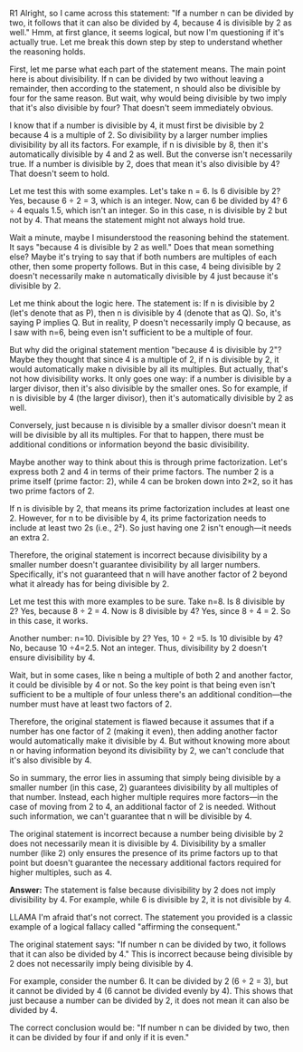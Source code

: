 R1 <think>
Alright, so I came across this statement: "If a number n can be divided by two, it follows that it can also be divided by 4, because 4 is divisible by 2 as well." Hmm, at first glance, it seems logical, but now I'm questioning if it's actually true. Let me break this down step by step to understand whether the reasoning holds.

First, let me parse what each part of the statement means. The main point here is about divisibility. If n can be divided by two without leaving a remainder, then according to the statement, n should also be divisible by four for the same reason. But wait, why would being divisible by two imply that it's also divisible by four? That doesn't seem immediately obvious.

I know that if a number is divisible by 4, it must first be divisible by 2 because 4 is a multiple of 2. So divisibility by a larger number implies divisibility by all its factors. For example, if n is divisible by 8, then it's automatically divisible by 4 and 2 as well. But the converse isn't necessarily true. If a number is divisible by 2, does that mean it's also divisible by 4? That doesn't seem to hold.

Let me test this with some examples. Let's take n = 6. Is 6 divisible by 2? Yes, because 6 ÷ 2 = 3, which is an integer. Now, can 6 be divided by 4? 6 ÷ 4 equals 1.5, which isn't an integer. So in this case, n is divisible by 2 but not by 4. That means the statement might not always hold true.

Wait a minute, maybe I misunderstood the reasoning behind the statement. It says "because 4 is divisible by 2 as well." Does that mean something else? Maybe it's trying to say that if both numbers are multiples of each other, then some property follows. But in this case, 4 being divisible by 2 doesn't necessarily make n automatically divisible by 4 just because it's divisible by 2.

Let me think about the logic here. The statement is: If n is divisible by 2 (let's denote that as P), then n is divisible by 4 (denote that as Q). So, it's saying P implies Q. But in reality, P doesn't necessarily imply Q because, as I saw with n=6, being even isn't sufficient to be a multiple of four.

But why did the original statement mention "because 4 is divisible by 2"? Maybe they thought that since 4 is a multiple of 2, if n is divisible by 2, it would automatically make n divisible by all its multiples. But actually, that's not how divisibility works. It only goes one way: if a number is divisible by a larger divisor, then it's also divisible by the smaller ones. So for example, if n is divisible by 4 (the larger divisor), then it's automatically divisible by 2 as well.

Conversely, just because n is divisible by a smaller divisor doesn't mean it will be divisible by all its multiples. For that to happen, there must be additional conditions or information beyond the basic divisibility.

Maybe another way to think about this is through prime factorization. Let's express both 2 and 4 in terms of their prime factors. The number 2 is a prime itself (prime factor: 2), while 4 can be broken down into 2×2, so it has two prime factors of 2.

If n is divisible by 2, that means its prime factorization includes at least one 2. However, for n to be divisible by 4, its prime factorization needs to include at least two 2s (i.e., 2²). So just having one 2 isn't enough—it needs an extra 2.

Therefore, the original statement is incorrect because divisibility by a smaller number doesn't guarantee divisibility by all larger numbers. Specifically, it's not guaranteed that n will have another factor of 2 beyond what it already has for being divisible by 2.

Let me test this with more examples to be sure. Take n=8. Is 8 divisible by 2? Yes, because 8 ÷ 2 = 4. Now is 8 divisible by 4? Yes, since 8 ÷ 4 = 2. So in this case, it works.

Another number: n=10. Divisible by 2? Yes, 10 ÷ 2 =5. Is 10 divisible by 4? No, because 10 ÷4=2.5. Not an integer. Thus, divisibility by 2 doesn't ensure divisibility by 4.

Wait, but in some cases, like n being a multiple of both 2 and another factor, it could be divisible by 4 or not. So the key point is that being even isn't sufficient to be a multiple of four unless there's an additional condition—the number must have at least two factors of 2.

Therefore, the original statement is flawed because it assumes that if a number has one factor of 2 (making it even), then adding another factor would automatically make it divisible by 4. But without knowing more about n or having information beyond its divisibility by 2, we can't conclude that it's also divisible by 4.

So in summary, the error lies in assuming that simply being divisible by a smaller number (in this case, 2) guarantees divisibility by all multiples of that number. Instead, each higher multiple requires more factors—in the case of moving from 2 to 4, an additional factor of 2 is needed. Without such information, we can't guarantee that n will be divisible by 4.
</think>

The original statement is incorrect because a number being divisible by 2 does not necessarily mean it is divisible by 4. Divisibility by a smaller number (like 2) only ensures the presence of its prime factors up to that point but doesn't guarantee the necessary additional factors required for higher multiples, such as 4.

**Answer:** The statement is false because divisibility by 2 does not imply divisibility by 4. For example, while 6 is divisible by 2, it is not divisible by 4.


LLAMA I'm afraid that's not correct. The statement you provided is a classic example of a logical fallacy called "affirming the consequent."

The original statement says: "If number n can be divided by two, it follows that it can also be divided by 4." This is incorrect because being divisible by 2 does not necessarily imply being divisible by 4.

For example, consider the number 6. It can be divided by 2 (6 ÷ 2 = 3), but it cannot be divided by 4 (6 cannot be divided evenly by 4). This shows that just because a number can be divided by 2, it does not mean it can also be divided by 4.

The correct conclusion would be: "If number n can be divided by two, then it can be divided by four if and only if it is even."

